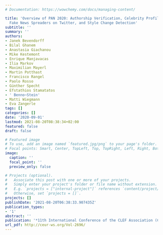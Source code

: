 ```yaml
---
# Documentation: https://wowchemy.com/docs/managing-content/

title: 'Overview of PAN 2020: Authorship Verification, Celebrity Profiling, Profiling
  Fake News Spreaders on Twitter, and Style Change Detection'
subtitle: ''
summary: ''
authors:
- Janek Bevendorff
- Bilal Ghanem
- Anastasia Giachanou
- Mike Kestemont
- Enrique Manjavacas
- Ilia Markov
- Maximilian Mayerl
- Martin Potthast
- Francisco Rangel
- Paolo Rosso
- Günther Specht
- Efstathios Stamatatos
- ' Benno~Stein'
- Matti Wiegmann
- Eva Zangerle
tags: []
categories: []
date: '2020-09-01'
lastmod: 2021-08-20T08:38:34+02:00
featured: false
draft: false

# Featured image
# To use, add an image named `featured.jpg/png` to your page's folder.
# Focal points: Smart, Center, TopLeft, Top, TopRight, Left, Right, BottomLeft, Bottom, BottomRight.
image:
  caption: ''
  focal_point: ''
  preview_only: false

# Projects (optional).
#   Associate this post with one or more of your projects.
#   Simply enter your project's folder or file name without extension.
#   E.g. `projects = ["internal-project"]` references `content/project/deep-learning/index.md`.
#   Otherwise, set `projects = []`.
projects: []
publishDate: '2021-08-20T06:38:33.907435Z'
publication_types:
- '1'
abstract: ''
publication: '*11th International Conference of the CLEF Association (CLEF 2020)*'
url_pdf: http://ceur-ws.org/Vol-2696/
---
```


